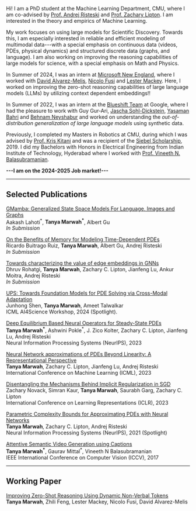 Hi! I am a PhD student at the Machine Learning Department, CMU, where I am co-advised by [Prof. Andrej Risteski](https://www.andrew.cmu.edu/user/aristesk/) and [Prof. Zachary Lipton](https://www.zacharylipton.com/). I am interested in the theory and empirics of Machine Learning.

<!-- My work focuses on using large models for Scientific Discovery, with a special emphasis on reasoning for Math and Physics. I am also working on reliably and efficiently modeling continuous data for long time---with a special focus on PDEs.
Feel free to reach out to me if you are interested in any of these topics!!  -->

My work focuses on using large models for Scientific Discovery. Towards this, I am especially interested in reliable and efficient modeling of multimodal data---with a special emphasis on continuous data (videos, PDEs, physical dynamics) and structured discrete data (graphs, and language). I am also working on improving the reasoning capabilities of large models for science, with a special emphasis on Math and Physics. 
<!-- Feel free to reach out to me if you are interested in any of these topics!!  -->

In Summer of 2024, I was an intern at [Microsoft New England](https://www.microsoft.com/en-us/research/lab/microsoft-research-new-england/), where I worked with [David Alvarez-Melis](https://dmelis.github.io/), [Nicolo Fusi](http://nicolofusi.com/) and [Lester Mackey](https://stanford.edu/~lmackey/). Here, I worked on improving the zero-shot reasoning capabilities of large language models (LLMs) by utilizing context dependent embeddings!! 

In Summer of 2022, I was an intern at the [Blueshift Team](https://research.google/teams/blueshift/) at Google, where I had the pleasure to work with Guy Gur-Ari, [Jascha Sohl-Dickstein](https://sohldickstein.com/), [Yasaman Bahri](https://sites.google.com/view/yasamanbahri/home) and [Behnam Neyshabur](https://www.neyshabur.net/) and worked on understanding the *out-of-distribution generalization of large language models* using synthetic data. 

Previously, I completed my Masters in Robotics at CMU, during which I was advised by [Prof. Kris Kitani](https://kriskitani.github.io/) and was a recipient of the [Siebel Scholarship](https://www.siebelscholars.com/), 2019. I did my Bachelors with Honors in Electrical Engineering from Indian Institute of Technology, Hyderabad where I worked with [Prof. Vineeth N. Balasubramanian](https://people.iith.ac.in/vineethnb/).

**---I am on the 2024-2025 Job market!---**

---
## Selected Publications
[GMamba: Generalized State Space Models For Language, Images and Graphs](https://drive.google.com/file/d/1W-E3K5QA2XyCRZm9iMuFeFs0SiP86xz7/view?usp=sharing) \
Aakash Lahoti<sup>\*</sup>, **Tanya Marwah<sup>\*</sup>**, Albert Gu \
*In Submission*

[On the Benefits of Memory for Modeling Time-Dependent PDEs](https://arxiv.org/abs/2409.02313) \
Ricardo Buitrago Ruiz, **Tanya Marwah**, Albert Gu, Andrej Risteski \
*In Submission* 

[Towards characterizing the value of edge embeddings in GNNs](https://arxiv.org/abs/2410.09867) \
Dhruv Rohatgi, **Tanya Marwah**, Zachary C. Lipton, Jianfeng Lu, Ankur Moitra, Andrej Risteski \
*In Submission*

[UPS: Towards Foundation Models for PDE Solving via Cross-Modal Adaptation](https://arxiv.org/abs/2403.07187)\
Junhong Shen, **Tanya Marwah**, Ameet Talwalkar \
ICML AI4Science Workshop, 2024 (Spotlight).

[Deep Equilibrium Based Neural Operators for Steady-State PDEs](https://arxiv.org/abs/2312.00234)\
**Tanya Marwah<sup>\*</sup>**, Ashwini Pokle<sup>\*</sup>, J. Zico Kolter, Zachary C. Lipton, Jianfeng Lu, Andrej Risteski \
Neural Information Processing Systems (NeurIPS), 2023

[Neural Network approximations of PDEs Beyond Linearity: A Representational Perspective](https://arxiv.org/abs/2210.12101)\
**Tanya Marwah**, Zachary C. Lipton, Jianfeng Lu, Andrej Risteski \
International Conference on Machine Learning (ICML), 2023

[Disentangling the Mechanisms Behind Implicit Regularization in SGD](https://arxiv.org/abs/2211.15853)\
Zachary Novack, Simran Kaur, **Tanya Marwah**, Saurabh Garg, Zachary C. Lipton\
International Conference on Learning Representations (ICLR), 2023

[Parametric Complexity Bounds for Approximating PDEs with Neural Networks](https://arxiv.org/abs/2103.02138) \
**Tanya Marwah**, Zachary C. Lipton, Andrej Risteski \
Neural Information Processing Systems (NeurIPS), 2021 (Spotlight)

[Attentive Semantic Video Generation using Captions](https://openaccess.thecvf.com/content_ICCV_2017/papers/Marwah_Attentive_Semantic_Video_ICCV_2017_paper.pdf) \
**Tanya Marwah<sup>\*</sup>**, Gaurav Mittal<sup>\*</sup>, Vineeth N Balasubramanian \
IEEE International Conference on Computer Vision (ICCV), 2017


---
## Working Paper
[Improving Zero-Shot Reasoning Using Dynamic Non-Verbal Tokens](https://drive.google.com/file/d/1y4hQ03PmEr2AW5VTsts7JJQoSPZywLaW/view?usp=sharing) \
**Tanya Marwah**, Zhili Feng, Lester Mackey, Nicolo Fusi, David Alvarez-Melis 
